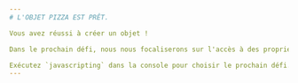 ```yaml
---
# L'OBJET PIZZA EST PRÊT.

Vous avez réussi à créer un objet !

Dans le prochain défi, nous nous focaliserons sur l'accès à des propriétés d'objets.

Exécutez `javascripting` dans la console pour choisir le prochain défi.
---
```

